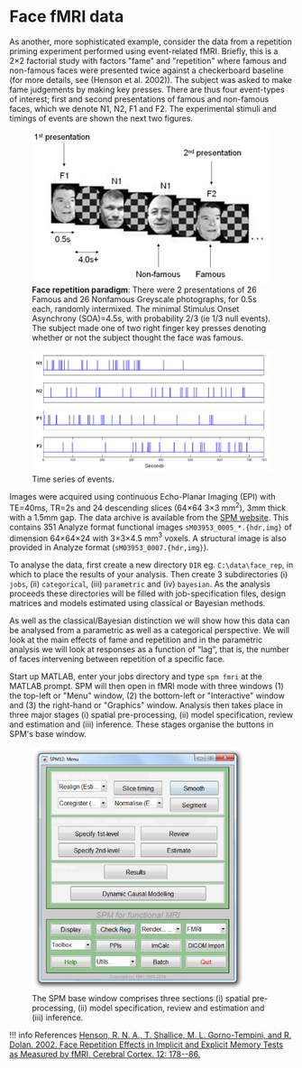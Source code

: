 # Face fMRI data

As another, more sophisticated example, consider the data from a
repetition priming experiment performed using event-related fMRI.
Briefly, this is a 2$\times$2 factorial study with factors
"fame" and "repetition" where famous and non-famous faces were presented
twice against a checkerboard baseline (for more details, see (Henson et
al. 2002)). The subject was asked to make fame judgements by making key
presses. There are thus four event-types of interest; first and second
presentations of famous and non-famous faces, which we denote N1, N2, F1
and F2. The experimental stimuli and timings of events are shown the next two figures.

<figure>
<div class="center">
<img src="../../assets/figures/manual/faces/face_stim.png" style="width:120mm" />
</div>
<figcaption><strong>Face repetition paradigm</strong>: There were 2
presentations of 26 Famous and 26 Nonfamous Greyscale photographs, for
0.5s each, randomly intermixed. The minimal Stimulus Onset Asynchrony
(SOA)=4.5s, with probability 2/3 (ie 1/3 null events). The subject made
one of two right finger key presses denoting whether or not the subject
thought the face was famous.</figcaption>
</figure>

<figure>
<div class="center">
<img src="../../assets/figures/manual/faces/face_timing.png" style="width:140mm" />
</div>
<figcaption>Time series of events.</figcaption>
</figure>

Images were acquired using continuous Echo-Planar Imaging (EPI) with
TE=40ms, TR=2s and 24 descending slices (64$\times$64
3$\times$3 mm$^2$), 3mm thick with a 1.5mm gap. The data archive
is available from the [SPM website](http://www.fil.ion.ucl.ac.uk/spm/data/face_rep/). This contains 351 Analyze format
functional images `sM03953_0005_*.{hdr,img}` of dimension
64$\times$64$\times$24 with
3$\times$3$\times$4.5 mm$^3$ voxels. A structural image
is also provided in Analyze format (`sM03953_0007.{hdr,img}`).

To analyse the data, first create a new directory `DIR` eg.
`C:\data\face_rep`, in which to place the
results of your analysis. Then create 3 subdirectories (i) `jobs`, (ii)
`categorical`, (iii) `parametric` and (iv) `bayesian`. As the analysis
proceeds these directories will be filled with job-specification files,
design matrices and models estimated using classical or Bayesian methods.

As well as the classical/Bayesian distinction we will show how this data can be analysed from a parametric as well as a categorical perspective. We will look at the main effects of fame and repetition and in the parametric analysis we will look at responses as a function of “lag”, that is, the number of faces intervening between repetition of a specific face.

Start up MATLAB, enter your jobs directory and type `spm fmri` at the
MATLAB prompt. SPM will then open in fMRI mode with three windows (1)
the top-left or "Menu" window, (2) the bottom-left or "Interactive"
window and (3) the right-hand or "Graphics" window. Analysis then takes
place in three major stages (i) spatial pre-processing, (ii) model
specification, review and estimation and (iii) inference. These stages
organise the buttons in SPM's base window.

<figure>
<div class="center">
<img src="../../assets/figures/manual/faces/command.png" style="width:100mm" />
</div>
<figcaption>The SPM base window comprises three sections (i) spatial
pre-processing, (ii) model specification, review and estimation and
(iii) inference.</figcaption>
</figure>

!!! info References
    [Henson, R. N. A., T. Shallice, M. L. Gorno-Tempini, and R. Dolan. 2002.
    Face Repetition Effects in Implicit and Explicit Memory Tests as
    Measured by fMRI. Cerebral Cortex. 12: 178--86.](https://doi.org/10.1093/cercor/12.2.178)